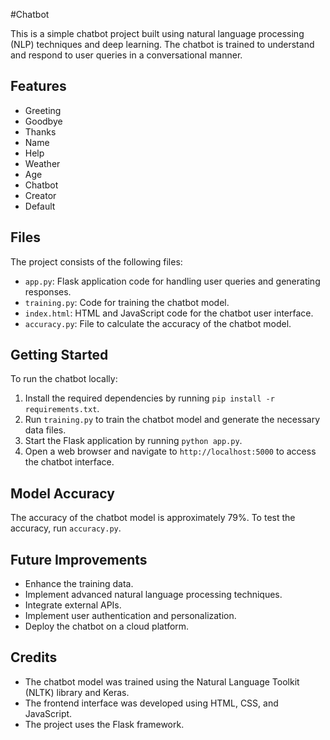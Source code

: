 #Chatbot

This is a simple chatbot project built using natural language processing (NLP) techniques and deep learning. The chatbot is trained to understand and respond to user queries in a conversational manner.

## Features

- Greeting
- Goodbye
- Thanks
- Name
- Help
- Weather
- Age
- Chatbot
- Creator
- Default

## Files

The project consists of the following files:

- `app.py`: Flask application code for handling user queries and generating responses.
- `training.py`: Code for training the chatbot model.
- `index.html`: HTML and JavaScript code for the chatbot user interface.
- `accuracy.py`: File to calculate the accuracy of the chatbot model.

## Getting Started

To run the chatbot locally:

1. Install the required dependencies by running `pip install -r requirements.txt`.
2. Run `training.py` to train the chatbot model and generate the necessary data files.
3. Start the Flask application by running `python app.py`.
4. Open a web browser and navigate to `http://localhost:5000` to access the chatbot interface.

## Model Accuracy

The accuracy of the chatbot model is approximately 79%. To test the accuracy, run `accuracy.py`.

## Future Improvements

- Enhance the training data.
- Implement advanced natural language processing techniques.
- Integrate external APIs.
- Implement user authentication and personalization.
- Deploy the chatbot on a cloud platform.

## Credits

- The chatbot model was trained using the Natural Language Toolkit (NLTK) library and Keras.
- The frontend interface was developed using HTML, CSS, and JavaScript.
- The project uses the Flask framework.
